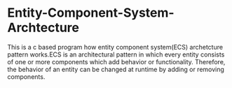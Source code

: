 # Entity-Component-System-Archtecture
This is a c based program how entity component system(ECS) archetcture pattern works.ECS is an architectural pattern in which every entity consists of one or more components which add behavior or functionality. Therefore, the behavior of an entity can be changed at runtime by adding or removing components.
